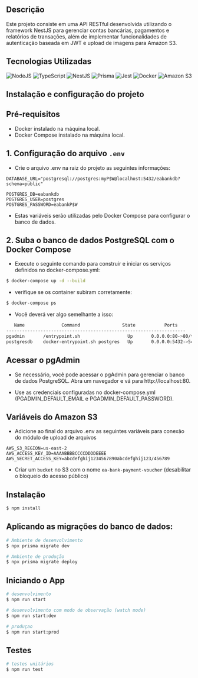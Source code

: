 ## Descrição

Este projeto consiste em uma API RESTful desenvolvida utilizando o framework NestJS para gerenciar contas bancárias, pagamentos e relatórios de transações, além de implementar funcionalidades de autenticação baseada em JWT e upload de imagens para Amazon S3.

## Tecnologias Utilizadas
![NodeJS](https://img.shields.io/badge/node.js-6DA55F?style=for-the-badge&logo=node.js&logoColor=white)
![TypeScript](https://img.shields.io/badge/typescript-%23007ACC.svg?style=for-the-badge&logo=typescript&logoColor=white)
![NestJS](https://img.shields.io/badge/nestjs-%23E0234E.svg?style=for-the-badge&logo=nestjs&logoColor=white)
![Prisma](https://img.shields.io/badge/Prisma-3982CE?style=for-the-badge&logo=Prisma&logoColor=white)
![Jest](https://img.shields.io/badge/-jest-%23C21325?style=for-the-badge&logo=jest&logoColor=white)
![Docker](https://img.shields.io/badge/docker-%230db7ed.svg?style=for-the-badge&logo=docker&logoColor=white)
![Amazon S3](https://img.shields.io/badge/AMAZON%20S3-%23FF9900.svg?style=for-the-badge&logo=aws&logoColor=white)

## Instalação e configuração do projeto

## Pré-requisitos

- Docker instalado na máquina local.
- Docker Compose instalado na máquina local.

## 1. Configuração do arquivo `.env`

- Crie o arquivo .env na raiz do projeto as seguintes informações:

```properties
DATABASE_URL="postgresql://postgres:myP$W@localhost:5432/eabankdb?schema=public"

POSTGRES_DB=eabankdb
POSTGRES_USER=postgres
POSTGRES_PASSWORD=eabankP$W
```

- Estas variáveis serão utilizadas pelo Docker Compose para configurar o banco de dados.

## 2. Suba o banco de dados PostgreSQL com o Docker Compose

- Execute o seguinte comando para construir e iniciar os serviços definidos no docker-compose.yml:

```bash
$ docker-compose up -d --build
```

- verifique se os container subiram corretamente:

```bash
$ docker-compose ps
```

- Você deverá ver algo semelhante a isso:

```bash
   Name              Command                State           Ports
--------------------------------------------------------------------
pgadmin       /entrypoint.sh                  Up       0.0.0.0:80->80/tcp
postgresdb    docker-entrypoint.sh postgres   Up       0.0.0.0:5432->5432/tcp
```

## Acessar o pgAdmin

- Se necessário, você pode acessar o pgAdmin para gerenciar o banco de dados PostgreSQL. Abra um navegador e vá para http://localhost:80.

- Use as credenciais configuradas no docker-compose.yml (PGADMIN_DEFAULT_EMAIL e PGADMIN_DEFAULT_PASSWORD).

## Variáveis do Amazon S3

- Adicione ao final do arquivo .env as seguintes variáveis para conexão do módulo de upload de arquivos

```properties
AWS_S3_REGION=us-east-2
AWS_ACCESS_KEY_ID=AAAABBBBCCCCDDDDEEEE
AWS_SECRET_ACCESS_KEY=abcdefghij1234567890abcdefghij123/456789
```
- Criar um ```bucket``` no S3 com o nome ```ea-bank-payment-voucher``` (desabilitar o bloqueio do acesso público)

## Instalação

```bash
$ npm install
```

## Aplicando as migrações do banco de dados:

```bash
# Ambiente de desenvolvimento
$ npx prisma migrate dev

# Ambiente de produção
$ npx prisma migrate deploy
```

## Iniciando o App

```bash
# desenvolvimento
$ npm run start

# desenvolvimento com modo de observação (watch mode)
$ npm run start:dev

# produçao
$ npm run start:prod
```

## Testes

```bash
# testes unitários
$ npm run test
```
